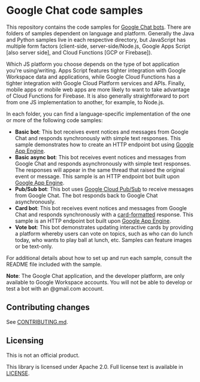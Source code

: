 # Google Chat code samples

This repository contains the code samples for
[Google Chat bots](https://developers.google.com/hangouts/chat/).
There are folders of samples dependent on language and platform. Generally
the Java and Python samples live in each respective directory, but JavaScript
has multiple form factors (client-side, server-side/Node.js, Google Apps
Script [also server side], and Cloud Functions [GCP or Firebase]).

Which JS platform you choose depends on the type of bot application you're
using/writing. Apps Script features tighter integration with Google Workspace data and
applications, while Google Cloud Functions has a tighter integration with Google
Cloud Platform services and APIs. Finally, mobile apps or mobile web apps are
more likely to want to take advantage of Cloud Functions for Firebase. It is
also generally straightforward to port from one JS implementation to another,
for example, to Node.js.

In each folder, you can find a language-specific implementation of the
one or more of the following code samples:

  - **Basic bot**: This bot receives event notices and messages from Google
    Chat and responds synchronously with simple text responses. This sample
    demonstrates how to create an HTTP endpoint bot using
    [Google App Engine](https://cloud.google.com/appengine/).
  - **Basic async bot**: This bot receives event notices and messages from
    Google Chat and responds asynchronously with simple text responses. The
    responses will appear in the same thread that raised the original event or
    message. This sample is an HTTP endpoint bot built upon
    [Google App Engine](https://cloud.google.com/appengine/).
  - **Pub/Sub bot**: This bot uses
    [Google Cloud Pub/Sub](https://cloud.google.com/pubsub/) to receive messages
    from Google Chat. The bot responds back to Google Chat asynchronously.
  - **Card bot**: This bot receives event notices and messages from Google
    Chat and responds synchronously with a
    [card-formatted](https://developers.google.com/hangouts/chat/concepts/cards)
    response. This sample is an HTTP endpoint bot built upon
    [Google App Engine](https://cloud.google.com/appengine/).
  - **Vote bot**: This bot demonstrates updating interactive cards by providing
    a platform whereby users can vote on topics, such as who can do lunch today,
    who wants to play ball at lunch, etc. Samples can feature images or be
    text-only.

For additional details about how to set up and run each sample, consult the
README file included with the sample.

**Note**: The Google Chat application, and the developer platform, are only
available to Google Workspace accounts. You will not be able to develop or test a bot
with an @gmail.com account.

## Contributing changes

See [CONTRIBUTING.md](CONTRIBUTING.md).

## Licensing

This is not an official product.

This library is licensed under Apache 2.0. Full license text is available in
[LICENSE](LICENSE).